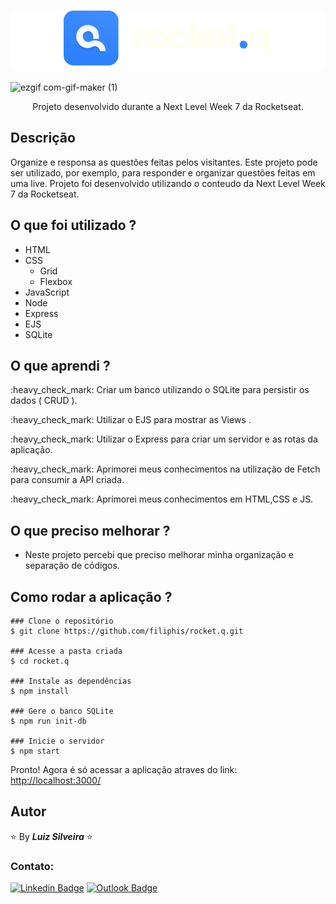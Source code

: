 <h1 align="center" style="background-color: white;"><img src=".github/logo.svg" alt="RocketQ"></h1>

![ezgif com-gif-maker (1)](https://user-images.githubusercontent.com/13370451/174902862-34808dd0-5086-4385-90e1-f825ecfb6621.gif)

<p align="center">Projeto desenvolvido durante a Next Level Week 7 da Rocketseat.</p>

<!-- Visualize as soluções em: https://portfolio-filiphis.vercel.app/ -->

## Descrição

Organize e responsa as questões feitas pelos visitantes. Este projeto pode ser utilizado, por exemplo, para responder e organizar questões feitas em uma live. Projeto foi desenvolvido utilizando o conteudo da Next Level Week 7 da Rocketseat.

## O que foi utilizado ?

- HTML
- CSS
  - Grid
  - Flexbox
- JavaScript
- Node
- Express
- EJS
- SQLite

## O que aprendi ?

<p>:heavy_check_mark: Criar um banco utilizando o SQLite para persistir os dados ( CRUD ).</p>
<p>:heavy_check_mark: Utilizar o EJS para mostrar as Views .</p>
<p>:heavy_check_mark: Utilizar o Express para criar um servidor e as rotas da aplicação.</p>
<p>:heavy_check_mark: Aprimorei meus conhecimentos na utilização de Fetch para consumir a API criada.</p>
<p>:heavy_check_mark: Aprimorei meus conhecimentos em HTML,CSS e JS.</p>

## O que preciso melhorar ?

- Neste projeto percebi que preciso melhorar minha organização e separação de códigos.

## Como rodar a aplicação ?

```
### Clone o repositório
$ git clone https://github.com/filiphis/rocket.q.git

### Acesse a pasta criada
$ cd rocket.q

### Instale as dependências
$ npm install

### Gere o banco SQLite
$ npm run init-db

### Inicie o servidor
$ npm start
```

<p>
Pronto! Agora é só acessar a aplicação atraves do link: <a href="http://localhost:3000/" target="_blank">http://localhost:3000/</a>
</p>

## Autor

:star: By **_Luiz Silveira_** :star:

### Contato:

[![Linkedin Badge](https://img.shields.io/badge/-Luiz-blue?style=flat-square&logo=Linkedin&logoColor=white&link=https://www.linkedin.com/in/luiz-silveira-front-end/)](https://www.linkedin.com/in/luiz-silveira-front-end/) [![Outlook Badge](https://img.shields.io/badge/-l.filiphis@hotmail.com-blue?style=flat-square&logo=microsoft-outlook&logoColor=white&link=mailto:l.filiphis@hotmail.com)](mailto:l.filiphis@hotmail)
